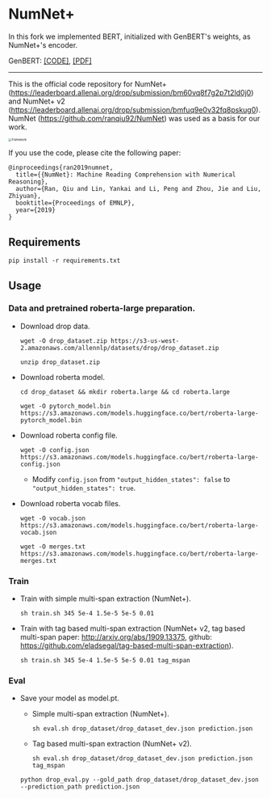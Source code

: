 # NumNet+

In this fork we implemented BERT, initialized with GenBERT's weights, as NumNet+'s encoder.

GenBERT: [[CODE]](https://github.com/huwarr/injecting_numeracy), [[PDF]](https://arxiv.org/pdf/2004.04487.pdf)

---

This is the official code repository for NumNet+ (https://leaderboard.allenai.org/drop/submission/bm60vq8f7g2p7t2ld0j0) and NumNet+ v2 (https://leaderboard.allenai.org/drop/submission/bmfuq9e0v32fq8pskug0).
NumNet (https://github.com/ranqiu92/NumNet) was used as a basis for our work.

<img src="numnet_plus_pic.png" alt="Framework" style="zoom:40%;" />

If you use the code, please cite the following paper:

```
@inproceedings{ran2019numnet,
  title={{NumNet}: Machine Reading Comprehension with Numerical Reasoning},
  author={Ran, Qiu and Lin, Yankai and Li, Peng and Zhou, Jie and Liu, Zhiyuan},
  booktitle={Proceedings of EMNLP},
  year={2019}
}
```

## Requirements

`pip install -r requirements.txt`

## Usage
### Data and pretrained roberta-large preparation.
- Download drop data.
  
  `wget -O drop_dataset.zip https://s3-us-west-2.amazonaws.com/allennlp/datasets/drop/drop_dataset.zip`
  
  `unzip drop_dataset.zip`

- Download roberta model.
 
  `cd drop_dataset && mkdir roberta.large && cd roberta.large `
  
  `wget -O pytorch_model.bin https://s3.amazonaws.com/models.huggingface.co/bert/roberta-large-pytorch_model.bin`

- Download roberta config file.
  
  `wget -O config.json https://s3.amazonaws.com/models.huggingface.co/bert/roberta-large-config.json`
  - Modify `config.json` from `"output_hidden_states": false` to `"output_hidden_states": true`.
  
  
- Download roberta vocab files.
  
  `wget -O vocab.json https://s3.amazonaws.com/models.huggingface.co/bert/roberta-large-vocab.json`
  
  `wget -O merges.txt https://s3.amazonaws.com/models.huggingface.co/bert/roberta-large-merges.txt`  
  
### Train 

- Train with simple multi-span extraction (NumNet+).

    `sh train.sh 345 5e-4 1.5e-5 5e-5 0.01`
    
- Train with tag based multi-span extraction (NumNet+ v2, tag based multi-span paper: http://arxiv.org/abs/1909.13375, github: https://github.com/eladsegal/tag-based-multi-span-extraction).
    
    `sh train.sh 345 5e-4 1.5e-5 5e-5 0.01 tag_mspan`

### Eval
- Save your model as model.pt.
    
    - Simple multi-span extraction (NumNet+).
    
        `sh eval.sh drop_dataset/drop_dataset_dev.json prediction.json`
    
    - Tag based multi-span extraction (NumNet+ v2).
    
        `sh eval.sh drop_dataset/drop_dataset_dev.json prediction.json tag_mspan` 
    
    
    `python drop_eval.py --gold_path drop_dataset/drop_dataset_dev.json --prediction_path prediction.json`
